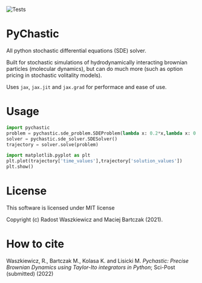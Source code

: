 ![Tests](https://github.com/RadostW/stochastic/actions/workflows/tests.yml/badge.svg)

# PyChastic

All python stochastic differential equations (SDE) solver.

Built for stochastic simulations of hydrodynamically interacting 
brownian particles (molecular dynamics), but can do much more 
(such as option pricing in stochastic volitality models).

Uses `jax`, `jax.jit` and `jax.grad` for performace and ease of use.

# Usage

```Python
import pychastic
problem = pychastic.sde_problem.SDEProblem(lambda x: 0.2*x,lambda x: 0.5*x,1.0,2.0)
solver = pychastic.sde_solver.SDESolver()
trajectory = solver.solve(problem)

import matplotlib.pyplot as plt
plt.plot(trajectory['time_values'],trajectory['solution_values'])
plt.show()
```

# License

This software is licensed under MIT license

Copyright (c) Radost Waszkiewicz and Maciej Bartczak (2021).


# How to cite

Waszkiewicz, R., Bartczak M., Kolasa K. and Lisicki M. *Pychastic: Precise Brownian Dynamics using 
Taylor-Ito integrators in Python*; Sci-Post (submitted) (2022)
